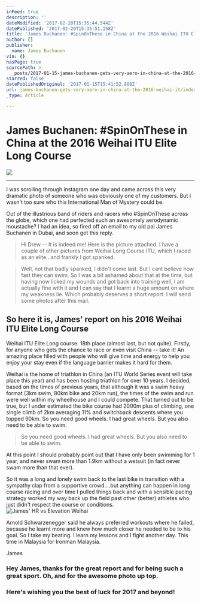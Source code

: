 ```yaml
---
inFeed: true
description: ''
dateModified: '2017-02-20T15:35:44.544Z'
datePublished: '2017-02-20T15:35:51.158Z'
title: 'James Buchanen: #SpinOnThese in China at the 2016 Weihai ITU Elite Long Course'
author: []
publisher:
  name: James Buchanen
via: {}
hasPage: true
sourcePath: >-
  _posts/2017-01-15-james-buchanen-gets-very-aero-in-china-at-the-2016-weihai-it.md
starred: false
datePublishedOriginal: '2017-01-15T15:41:52.808Z'
url: james-buchanen-gets-very-aero-in-china-at-the-2016-weihai-it/index.html
_type: Article

---
```

# James Buchanen: \#SpinOnThese in China at the 2016 Weihai ITU Elite Long Course
![](https://s3-us-west-2.amazonaws.com/the-grid-img/p/87842a571e6a0645406fcbb639a12e9f4edae8cb.jpg)

---

I was scrolling through instagram one day and came across this very dramatic photo of someone who was obviously one of my customers. But I wasn't too sure who this International Man of Mystery could be.

Out of the illustrious band of riders and racers who \#SpinOnThese across the globe, which one had perfected such an awesomely aerodynamic moustache? I had an idea, so fired off an email to my old pal James Buchanen in Dubai, and soon got this reply.

> Hi Drew -- It is indeed me! Here is the picture attached. I have a couple of other pictures from Weihai Long Course ITU, which I raced as an elite...and frankly I got spanked.
> 

> Well, not that badly spanked, I didn't come last. But I cant believe how fast they can swim. So I was a bit ashamed about that at the time, but having now licked my wounds and got back into training well, I am actually fine with it and I can say that I learnt a huge amount on where my weakness lie. Which probably deserves a short report. I will send some photos after this mail.

## So here it is, James' report on his 2016 Weihai ITU Elite Long Course

Weihai ITU Elite Long course. 18th place (almost last, but not quite). Firstly, for anyone who gets the chance to race or even visit China -- take it! An amazing place filled with people who will give time and energy to help you enjoy your stay even if the language barrier makes it hard for them.

Weihai is the home of triathlon in China (an ITU World Series event will take place this year) and has been hosting triathlon for over 10 years. I decided, based on the times of previous years, that although it was a swim heavy format (3km swim, 80km bike and 20km run), the times of the swim and run were well within my wheelhouse and I could compete. That turned out to be true, but I under estimated the bike course had 2000m plus of climbing, one single climb of 2km averaging 11% and switchback descents where you topped 90km. So you need good wheels. I had great wheels. But you also need to be able to swim.

> So you need good wheels. I had great wheels. But you also need to be able to swim.

At this point I should probably point out that I have only been swimming for 1 year, and never swam more than 1.9km without a wetsuit (in fact never swam more than that ever).

So it was a long and lonely swim back to the last bike in transition with a sympathy clap from a supportive crowd....but anything can happen in long course racing and over time I pulled things back and with a sensible pacing strategy worked my way back up the field past other (better) athletes who just didn't respect the course or conditions.
![James' HR vs Elevation Weihai](https://the-grid-user-content.s3-us-west-2.amazonaws.com/46e072b6-1855-4145-b973-2433370f5e68.jpg)

Arnold Schwarzenegger said he always preferred workouts where he failed, because he learnt more and knew how much closer he needed to be to his goal. So I take my beating. I learn my lessons and I fight another day. This time in Malaysia for Ironman Malaysia.

James

### Hey James, thanks for the great report and for being such a great sport. Oh, and for the awesome photo up top.

### Here's wishing you the best of luck for 2017 and beyond!
